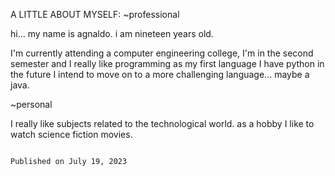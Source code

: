 A LITTLE ABOUT MYSELF: 
~professional

hi... my name is agnaldo. i am nineteen years old.
  
  I'm currently attending a computer engineering college, I'm in the second semester and I really like programming
as my first language I have python in the future I intend to move on to a more challenging language... maybe a java.


~personal

I really like subjects related to the technological world. as a hobby I like to watch science fiction movies. 

                                                                                                                    Published on July 19, 2023     
